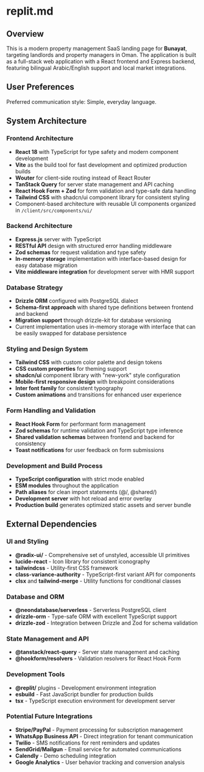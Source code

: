 # replit.md

## Overview

This is a modern property management SaaS landing page for **Bunayat**, targeting landlords and property managers in Oman. The application is built as a full-stack web application with a React frontend and Express backend, featuring bilingual Arabic/English support and local market integrations.

## User Preferences

Preferred communication style: Simple, everyday language.

## System Architecture

### Frontend Architecture

- **React 18** with TypeScript for type safety and modern component development
- **Vite** as the build tool for fast development and optimized production builds
- **Wouter** for client-side routing instead of React Router
- **TanStack Query** for server state management and API caching
- **React Hook Form + Zod** for form validation and type-safe data handling
- **Tailwind CSS** with shadcn/ui component library for consistent styling
- Component-based architecture with reusable UI components organized in `/client/src/components/ui/`

### Backend Architecture

- **Express.js** server with TypeScript
- **RESTful API** design with structured error handling middleware
- **Zod schemas** for request validation and type safety
- **In-memory storage** implementation with interface-based design for easy database migration
- **Vite middleware integration** for development server with HMR support

### Database Strategy

- **Drizzle ORM** configured with PostgreSQL dialect
- **Schema-first approach** with shared type definitions between frontend and backend
- **Migration support** through drizzle-kit for database versioning
- Current implementation uses in-memory storage with interface that can be easily swapped for database persistence

### Styling and Design System

- **Tailwind CSS** with custom color palette and design tokens
- **CSS custom properties** for theming support
- **shadcn/ui** component library with "new-york" style configuration
- **Mobile-first responsive design** with breakpoint considerations
- **Inter font family** for consistent typography
- **Custom animations** and transitions for enhanced user experience

### Form Handling and Validation

- **React Hook Form** for performant form management
- **Zod schemas** for runtime validation and TypeScript type inference
- **Shared validation schemas** between frontend and backend for consistency
- **Toast notifications** for user feedback on form submissions

### Development and Build Process

- **TypeScript configuration** with strict mode enabled
- **ESM modules** throughout the application
- **Path aliases** for clean import statements (@/, @shared/)
- **Development server** with hot reload and error overlay
- **Production build** generates optimized static assets and server bundle

## External Dependencies

### UI and Styling

- **@radix-ui/** - Comprehensive set of unstyled, accessible UI primitives
- **lucide-react** - Icon library for consistent iconography
- **tailwindcss** - Utility-first CSS framework
- **class-variance-authority** - TypeScript-first variant API for components
- **clsx** and **tailwind-merge** - Utility functions for conditional classes

### Database and ORM

- **@neondatabase/serverless** - Serverless PostgreSQL client
- **drizzle-orm** - Type-safe ORM with excellent TypeScript support
- **drizzle-zod** - Integration between Drizzle and Zod for schema validation

### State Management and API

- **@tanstack/react-query** - Server state management and caching
- **@hookform/resolvers** - Validation resolvers for React Hook Form

### Development Tools

- **@replit/** plugins - Development environment integration
- **esbuild** - Fast JavaScript bundler for production builds
- **tsx** - TypeScript execution environment for development server

### Potential Future Integrations

- **Stripe/PayPal** - Payment processing for subscription management
- **WhatsApp Business API** - Direct integration for tenant communication
- **Twilio** - SMS notifications for rent reminders and updates
- **SendGrid/Mailgun** - Email service for automated communications
- **Calendly** - Demo scheduling integration
- **Google Analytics** - User behavior tracking and conversion analysis
